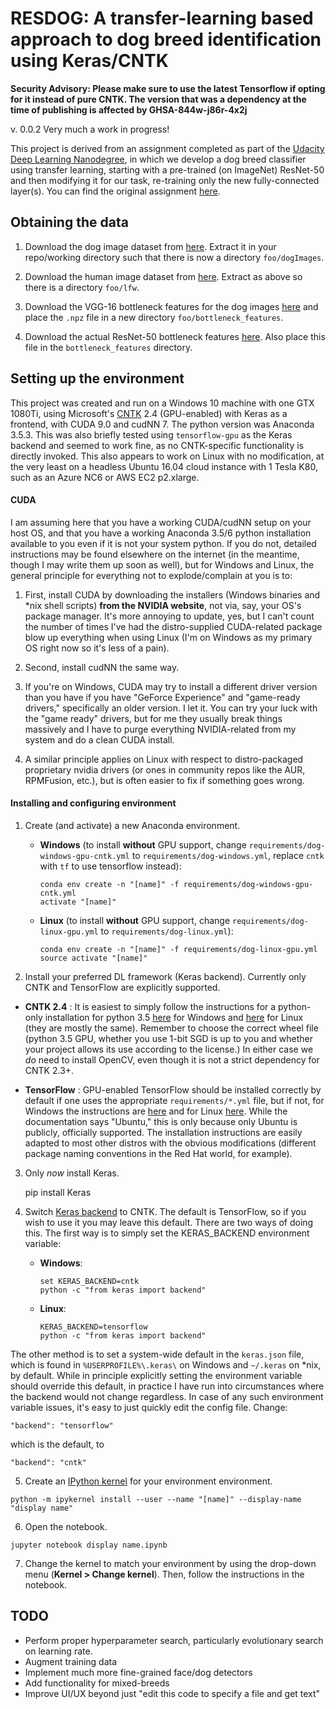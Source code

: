 # RESDOG: A transfer-learning based approach to dog breed identification using Keras/CNTK

**Security Advisory: Please make sure to use the latest Tensorflow if opting for it instead of pure CNTK. The version that was a dependency at the time of publishing is affected by GHSA-844w-j86r-4x2j** 

v. 0.0.2
Very much a work in progress!

This project is derived from an assignment completed as part of the [Udacity Deep Learning Nanodegree](https://www.udacity.com/course/deep-learning-nanodegree--nd101), in which we develop a dog breed classifier using transfer learning, starting with a pre-trained (on ImageNet) ResNet-50 and then modifying it for our task, re-training only the new fully-connected layer(s). You can find the original assignment [here](https://github.com/udacity/dog-project).

## Obtaining the data
1. Download the dog image dataset from [here](https://s3-us-west-1.amazonaws.com/udacity-aind/dog-project/dogImages.zip). Extract it in your repo/working directory such that there is now a directory `foo/dogImages`.

2. Download the human image dataset from [here](https://s3-us-west-1.amazonaws.com/udacity-aind/dog-project/lfw.zip). Extract as above so there is a directory `foo/lfw`.

3. Download the VGG-16 bottleneck features for the dog images [here](https://s3-us-west-1.amazonaws.com/udacity-aind/dog-project/DogVGG16Data.npz) and place the `.npz` file in a new directory `foo/bottleneck_features`.

4. Download the actual ResNet-50 bottleneck features [here](https://s3-us-west-1.amazonaws.com/udacity-aind/dog-project/DogResnet50Data.npz). Also place this file in the `bottleneck_features` directory.

## Setting up the environment

This project was created and run on a Windows 10 machine with one GTX 1080Ti, using Microsoft's [CNTK](https://docs.microsoft.com/en-us/cognitive-toolkit/) 2.4 (GPU-enabled) with Keras as a frontend, with CUDA 9.0 and cudNN 7. The python version was Anaconda 3.5.3. This was also briefly tested using `tensorflow-gpu` as the Keras backend and seemed to work fine, as no CNTK-specific functionality is directly invoked. This also appears to work on Linux with no modification, at the very least on a headless Ubuntu 16.04 cloud instance with 1 Tesla K80, such as an Azure NC6 or AWS EC2 p2.xlarge.

#### CUDA

I am assuming here that you have a working CUDA/cudNN setup on your host OS, and that you have a working Anaconda 3.5/6 python installation available to you even if it is not your system python. If you do not, detailed instructions may be found elsewhere on the internet (in the meantime, though I may write them up soon as well), but for Windows and Linux, the general principle for everything not to explode/complain at you is to:

1. First, install CUDA by downloading the installers (Windows binaries and *nix shell scripts) **from the NVIDIA website**, not via, say, your OS's package manager. It's more annoying to update, yes, but I can't count the number of times I've had the distro-supplied CUDA-related package blow up everything when using Linux (I'm on Windows as my primary OS right now so it's less of a pain).

2. Second, install cudNN the same way.

3. If you're on Windows, CUDA may try to install a different driver version than you have if you have "GeForce Experience" and "game-ready drivers," specifically an older version. I let it. You can try your luck with the "game ready" drivers, but for me they usually break things massively and I have to purge everything NVIDIA-related from my system and do a clean CUDA install.

4. A similar principle applies on Linux with respect to distro-packaged proprietary nvidia drivers (or ones in community repos like the AUR, RPMFusion, etc.), but is often easier to fix if something goes wrong.

#### Installing and configuring environment

1. Create (and activate) a new Anaconda environment.

	- __Windows__ (to install __without__ GPU support, change `requirements/dog-windows-gpu-cntk.yml` to `requirements/dog-windows.yml`, replace `cntk` with `tf` to use tensorflow instead):  
	
		```
		conda env create -n "[name]" -f requirements/dog-windows-gpu-cntk.yml
		activate "[name]"
		```

	- __Linux__ (to install __without__ GPU support, change `requirements/dog-linux-gpu.yml` to `requirements/dog-linux.yml`): 
	
		```
		conda env create -n "[name]" -f requirements/dog-linux-gpu.yml
		source activate "[name]"
		```  
	
2. Install your preferred DL framework (Keras backend). Currently only CNTK and TensorFlow are explicitly supported.

  - __CNTK 2.4__ : It is easiest to simply follow the instructions for a python-only installation for python 3.5 [here](https://docs.microsoft.com/en-us/cognitive-toolkit/Setup-Windows-Python?tabs=cntkpy24) for Windows and [here](https://docs.microsoft.com/en-us/cognitive-toolkit/Setup-Linux-Python?tabs=cntkpy24) for Linux (they are mostly the same). Remember to choose the correct wheel file (python 3.5 GPU, whether you use 1-bit SGD is up to you and whether your project allows its use according to the license.) In either case we *do* need to install OpenCV, even though it is not a strict dependency for CNTK 2.3+.

  - __TensorFlow__ : GPU-enabled TensorFlow should be installed correctly by default if one uses the appropriate `requirements/*.yml` file, but if not, for Windows the instructions are [here](https://www.tensorflow.org/install/install_windows) and for Linux [here](https://www.tensorflow.org/install/install_linux). While the documentation says "Ubuntu," this is only because only Ubuntu is publicly, officially supported. The installation instructions are easily adapted to most other distros with the obvious modifications (different package naming conventions in the Red Hat world, for example).

3. Only *now* install Keras. 
	
	pip install Keras
	
4. Switch [Keras backend](https://keras.io/backend/) to CNTK. The default is TensorFlow, so if you wish to use it you may leave this default. There are two ways of doing this. The first way is to simply set the KERAS_BACKEND environment variable:
	- __Windows__: 
		```
		set KERAS_BACKEND=cntk
		python -c "from keras import backend"
		```
	- __Linux__: 
		```
		KERAS_BACKEND=tensorflow 
		python -c "from keras import backend"
		```
The other method is to set a system-wide default in the `keras.json` file, which is found in `%USERPROFILE%\.keras\` on Windows and `~/.keras` on *nix, by default. While in principle explicitly setting the environment variable should override this default, in practice I have run into circumstances where the backend would not change regardless. In case of any such environment variable issues, it's easy to just quickly edit the config file. Change:
	
	
	"backend": "tensorflow"
	
which is the default, to

	"backend": "cntk"



5. Create an [IPython kernel](http://ipython.readthedocs.io/en/stable/install/kernel_install.html) for your environment environment. 
```
python -m ipykernel install --user --name "[name]" --display-name "display name"
```

6. Open the notebook.
```
jupyter notebook display name.ipynb
```

7. Change the kernel to match your environment by using the drop-down menu (**Kernel > Change kernel**). Then, follow the instructions in the notebook.

## TODO

* Perform proper hyperparameter search, particularly evolutionary search on learning rate.
* Augment training data
* Implement much more fine-grained face/dog detectors
* Add functionality for mixed-breeds
* Improve UI/UX beyond just "edit this code to specify a file and get text"


